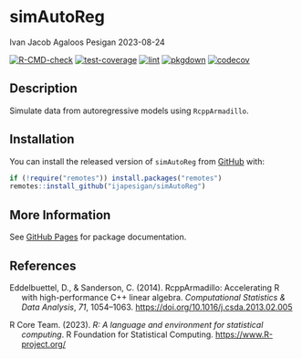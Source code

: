 simAutoReg
================
Ivan Jacob Agaloos Pesigan
2023-08-24

<!-- README.md is generated from .setup/readme/README.Rmd. Please edit that file -->
<!-- badges: start -->

[![R-CMD-check](https://github.com/ijapesigan/simAutoReg/workflows/R-CMD-check/badge.svg)](https://github.com/ijapesigan/simAutoReg/actions)
[![test-coverage](https://github.com/ijapesigan/simAutoReg/actions/workflows/test-coverage.yml/badge.svg)](https://github.com/ijapesigan/simAutoReg/actions/workflows/test-coverage.yml)
[![lint](https://github.com/ijapesigan/simAutoReg/actions/workflows/lint.yml/badge.svg)](https://github.com/ijapesigan/simAutoReg/actions/workflows/lint.yml)
[![pkgdown](https://github.com/ijapesigan/simAutoReg/actions/workflows/pkgdown-gh-pages.yml/badge.svg)](https://github.com/ijapesigan/simAutoReg/actions/workflows/pkgdown-gh-pages.yml)
[![codecov](https://codecov.io/gh/ijapesigan/simAutoReg/branch/main/graph/badge.svg)](https://codecov.io/gh/ijapesigan/simAutoReg)
<!-- badges: end -->

## Description

Simulate data from autoregressive models using `RcppArmadillo`.

## Installation

You can install the released version of `simAutoReg` from
[GitHub](https://github.com/ijapesigan/simAutoReg) with:

``` r
if (!require("remotes")) install.packages("remotes")
remotes::install_github("ijapesigan/simAutoReg")
```

## More Information

See [GitHub Pages](https://ijapesigan.github.io/simAutoReg) for package
documentation.

## References

<div id="refs" class="references csl-bib-body hanging-indent"
line-spacing="2">

<div id="ref-Eddelbuettel-Sanderson-2014" class="csl-entry">

Eddelbuettel, D., & Sanderson, C. (2014). RcppArmadillo: Accelerating R
with high-performance C++ linear algebra. *Computational Statistics &
Data Analysis*, *71*, 1054–1063.
<https://doi.org/10.1016/j.csda.2013.02.005>

</div>

<div id="ref-RCoreTeam-2023" class="csl-entry">

R Core Team. (2023). *R: A language and environment for statistical
computing*. R Foundation for Statistical Computing.
<https://www.R-project.org/>

</div>

</div>
